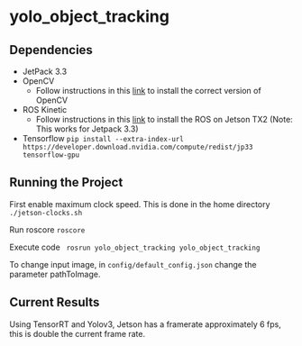 # yolo_object_tracking

## Dependencies 
  * JetPack 3.3
  * OpenCV 
      * Follow instructions in this [link](https://jkjung-avt.github.io/opencv3-on-tx2/) to install the correct version of OpenCV
  * ROS Kinetic 
      * Follow instructions in this [link](https://www.jetsonhacks.com/2017/03/27/robot-operating-system-ros-nvidia-jetson-tx2/) to install the ROS on Jetson TX2 (Note: This works for Jetpack 3.3) 
  * Tensorflow ```pip install --extra-index-url https://developer.download.nvidia.com/compute/redist/jp33 tensorflow-gpu```

## Running the Project

First enable maximum clock speed. This is done in the home directory ``` ./jetson-clocks.sh```

Run roscore ```roscore```

Execute code ``` rosrun yolo_object_tracking yolo_object_tracking```

To change input image, in ```config/default_config.json``` change the parameter pathToImage.

## Current Results

Using TensorRT and Yolov3, Jetson has a framerate approximately 6 fps, this is double the current frame rate. 
